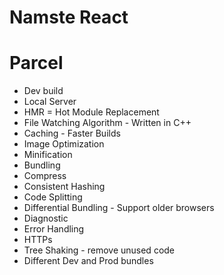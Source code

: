 # Namste React

# Parcel
- Dev build
- Local Server
- HMR = Hot Module Replacement
- File Watching Algorithm - Written in C++
- Caching - Faster Builds
- Image Optimization
- Minification
- Bundling
- Compress
- Consistent Hashing
- Code Splitting
- Differential Bundling - Support older browsers
- Diagnostic
- Error Handling
- HTTPs
- Tree Shaking - remove unused code
- Different Dev and Prod bundles